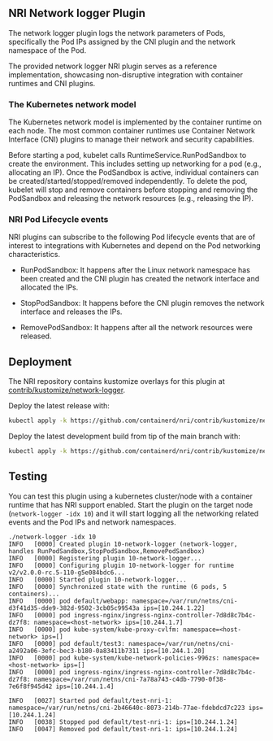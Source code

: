 ## NRI Network logger Plugin

The network logger plugin logs the network parameters of Pods, specifically
the Pod IPs assigned by the CNI plugin and the network namespace of the Pod.

The provided network logger NRI plugin serves as a reference implementation,
showcasing non-disruptive integration with container runtimes and CNI plugins.

### The Kubernetes network model

The Kubernetes network model is implemented by the container runtime on each node.
The most common container runtimes use Container Network Interface (CNI) plugins
to manage their network and security capabilities.

Before starting a pod, kubelet calls RuntimeService.RunPodSandbox to create the environment.
This includes setting up networking for a pod (e.g., allocating an IP).
Once the PodSandbox is active, individual containers can be created/started/stopped/removed independently.
To delete the pod, kubelet will stop and remove containers before stopping and removing the PodSandbox
and releasing the network resources (e.g., releasing the IP).

### NRI Pod Lifecycle events

NRI plugins can subscribe to the following Pod lifecycle events that are of interest to
integrations with Kubernetes and depend on the Pod networking characteristics.

- RunPodSandbox: It happens after the Linux network namespace has been created and the CNI
plugin has created the network interface and allocated the IPs.

- StopPodSandbox: It happens before the CNI plugin removes the network interface and releases the IPs.

- RemovePodSandbox: It happens after all the network resources were released.

## Deployment

The NRI repository contains kustomize overlays for this plugin at
[contrib/kustomize/network-logger](../../contrib/kustomize/network-logger).

Deploy the latest release with:

```bash
kubectl apply -k https://github.com/containerd/nri/contrib/kustomize/network-logger
```

Deploy the latest development build from tip of the main branch with:

```bash
kubectl apply -k https://github.com/containerd/nri/contrib/kustomize/network-logger/unstable
```

## Testing

You can test this plugin using a kubernetes cluster/node with a container
runtime that has NRI support enabled.
Start the plugin on the target node (`network-logger -idx 10`) and it will start
logging all the networking related events and the Pod IPs and network namespaces.

```
./network-logger -idx 10
INFO   [0000] Created plugin 10-network-logger (network-logger, handles RunPodSandbox,StopPodSandbox,RemovePodSandbox)
INFO   [0000] Registering plugin 10-network-logger...
INFO   [0000] Configuring plugin 10-network-logger for runtime v2/v2.0.0-rc.5-110-g5e084bdc6...
INFO   [0000] Started plugin 10-network-logger...
INFO   [0000] Synchronized state with the runtime (6 pods, 5 containers)...
INFO   [0000] pod default/webapp: namespace=/var/run/netns/cni-d3f41d35-dde9-382d-9502-3cb05c99543a ips=[10.244.1.22]
INFO   [0000] pod ingress-nginx/ingress-nginx-controller-7d8d8c7b4c-dz7f8: namespace=<host-network> ips=[10.244.1.7]
INFO   [0000] pod kube-system/kube-proxy-cvlfm: namespace=<host-network> ips=[]
INFO   [0000] pod default/test3: namespace=/var/run/netns/cni-a2492a06-3efc-bec3-b180-0a83411b7311 ips=[10.244.1.20]
INFO   [0000] pod kube-system/kube-network-policies-996zs: namespace=<host-network> ips=[]
INFO   [0000] pod ingress-nginx/ingress-nginx-controller-7d8d8c7b4c-dz7f8: namespace=/var/run/netns/cni-7a78a743-c4db-7790-0f38-7e6f8f945d42 ips=[10.244.1.4]

INFO   [0027] Started pod default/test-nri-1: namespace=/var/run/netns/cni-2b46640c-8073-214b-77ae-fdebdcd7c223 ips=[10.244.1.24]
INFO   [0038] Stopped pod default/test-nri-1: ips=[10.244.1.24]
INFO   [0047] Removed pod default/test-nri-1: ips=[10.244.1.24]
```
